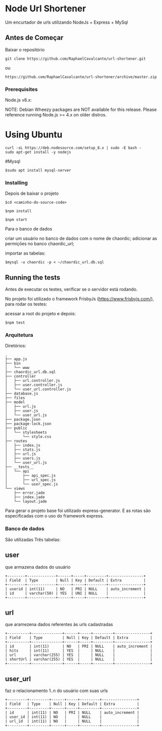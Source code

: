 # Node Url Shortener

Um encurtador de urls utilizando NodeJs + Express + MySql

## Antes de Começar

Baixar o repositório
```
git clone https://github.com/RaphaelCavalcante/url-shortener.git
```
ou 
```
https://github.com/RaphaelCavalcante/url-shortener/archive/master.zip
```


### Prerequisites

Node.js v8.x:

NOTE: Debian Wheezy packages are NOT available for this release. Please reference running Node.js >= 4.x on older distros.
# Using Ubuntu
```
curl -sL https://deb.nodesource.com/setup_8.x | sudo -E bash -
sudo apt-get install -y nodejs
```


#Mysql 
```
$sudo apt install mysql-server
```
### Installing

Depois de baixar o projeto

```
$cd <caminho-do-source-code>
```
```
$npm install
```
```
$npm start
```
Para o banco de dados

criar um usuário no banco de dados com o nome de chaordic;
adicionar as permições no banco chaordic_url;

importar as tabelas:

```
$mysql -u chaordic -p < ~/chaordic_url.db.sql
```

## Running the tests

Antes de executar os testes, verificar se o servidor está rodando.

No projeto foi utilizado o framework FrisbyJs (https://www.frisbyjs.com/), para rodar os testes:

acessar a root do projeto e depois:
```
$npm test
```


### Arquitetura

Diretórios:

```
.
├── app.js
├── bin
│   └── www
├── chaordic_url.db.sql
├── controller
│   ├── url.controller.js
│   ├── user.controller.js
│   └── user_url.controller.js
├── database.js
├── files
├── model
│   ├── url.js
│   ├── user.js
│   └── user_url.js
├── package.json
├── package-lock.json
├── public
│   └── stylesheets
│       └── style.css
├── routes
│   ├── index.js
│   ├── stats.js
│   ├── url.js
│   ├── users.js
│   └── user_url.js
├── __tests__
│   └── api
│       ├── api_spec.js
│       ├── url_spec.js
│       └── user_spec.js
└── views
    ├── error.jade
    ├── index.jade
    └── layout.jade
```

Para gerar o projeto base foi utilizado express-generator. E as rotas são especificadas com o uso do framework express.

### Banco de dados

São utilizadas Três tabelas:

## user
que armazena dados do usuário

```
+--------+-------------+------+-----+---------+----------------+
| Field  | Type        | Null | Key | Default | Extra          |
+--------+-------------+------+-----+---------+----------------+
| userid | int(11)     | NO   | PRI | NULL    | auto_increment |
| id     | varchar(50) | YES  | UNI | NULL    |                |
+--------+-------------+------+-----+---------+----------------+

```
## url
que aramezena dados referentes às urls cadastradas
```
+----------+--------------+------+-----+---------+----------------+
| Field    | Type         | Null | Key | Default | Extra          |
+----------+--------------+------+-----+---------+----------------+
| id       | int(11)      | NO   | PRI | NULL    | auto_increment |
| hits     | int(11)      | YES  |     | NULL    |                |
| url      | varchar(255) | YES  |     | NULL    |                |
| shortUrl | varchar(255) | YES  |     | NULL    |                |
+----------+--------------+------+-----+---------+----------------+
```
## user_url
faz o relacionamento 1..n do usuário com suas urls
```
+---------+---------+------+-----+---------+----------------+
| Field   | Type    | Null | Key | Default | Extra          |
+---------+---------+------+-----+---------+----------------+
| id      | int(11) | NO   | PRI | NULL    | auto_increment |
| user_id | int(11) | NO   |     | NULL    |                |
| url_id  | int(11) | NO   |     | NULL    |                |
+---------+---------+------+-----+---------+----------------+

```